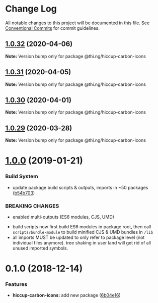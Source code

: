 # Change Log

All notable changes to this project will be documented in this file.
See [Conventional Commits](https://conventionalcommits.org) for commit guidelines.

## [1.0.32](https://github.com/thi-ng/umbrella/compare/@thi.ng/hiccup-carbon-icons@1.0.31...@thi.ng/hiccup-carbon-icons@1.0.32) (2020-04-06)

**Note:** Version bump only for package @thi.ng/hiccup-carbon-icons





## [1.0.31](https://github.com/thi-ng/umbrella/compare/@thi.ng/hiccup-carbon-icons@1.0.30...@thi.ng/hiccup-carbon-icons@1.0.31) (2020-04-05)

**Note:** Version bump only for package @thi.ng/hiccup-carbon-icons





## [1.0.30](https://github.com/thi-ng/umbrella/compare/@thi.ng/hiccup-carbon-icons@1.0.29...@thi.ng/hiccup-carbon-icons@1.0.30) (2020-04-01)

**Note:** Version bump only for package @thi.ng/hiccup-carbon-icons





## [1.0.29](https://github.com/thi-ng/umbrella/compare/@thi.ng/hiccup-carbon-icons@1.0.28...@thi.ng/hiccup-carbon-icons@1.0.29) (2020-03-28)

**Note:** Version bump only for package @thi.ng/hiccup-carbon-icons





# [1.0.0](https://github.com/thi-ng/umbrella/compare/@thi.ng/hiccup-carbon-icons@0.1.2...@thi.ng/hiccup-carbon-icons@1.0.0) (2019-01-21)

### Build System

* update package build scripts & outputs, imports in ~50 packages ([b54b703](https://github.com/thi-ng/umbrella/commit/b54b703))

### BREAKING CHANGES

* enabled multi-outputs (ES6 modules, CJS, UMD)

- build scripts now first build ES6 modules in package root, then call
  `scripts/bundle-module` to build minified CJS & UMD bundles in `/lib`
- all imports MUST be updated to only refer to package level
  (not individual files anymore). tree shaking in user land will get rid of
  all unused imported symbols.

# 0.1.0 (2018-12-14)

### Features

* **hiccup-carbon-icons:** add new package ([6b04e16](https://github.com/thi-ng/umbrella/commit/6b04e16))
